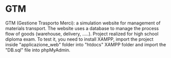 # GTM
 GTM (Gestione Trasporto Merci): a simulation website for management of materials transport. The website uses a database to manage the process flow of goods (warehouse, delivery, .....). Project realized for high school diploma exam. To test it, you need to install XAMPP, import the project inside "applicazione_web" folder into "htdocs" XAMPP folder and import the "DB.sql" file into phpMyAdmin.
